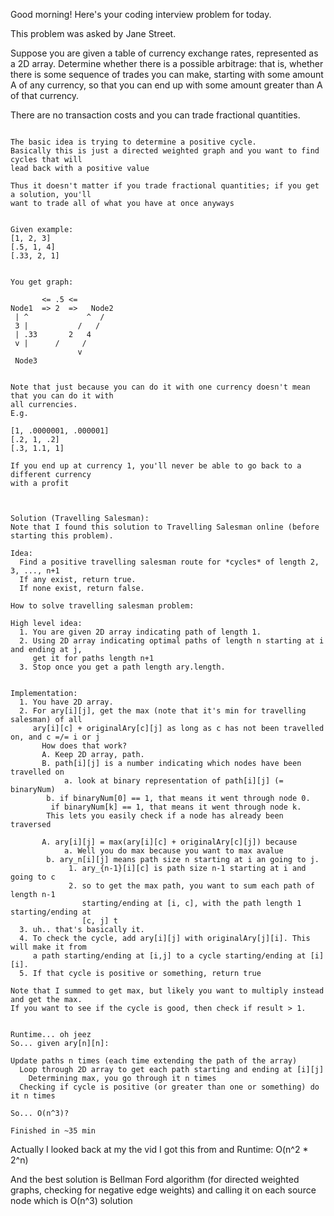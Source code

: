 Good morning! Here's your coding interview problem for today.

This problem was asked by Jane Street.

Suppose you are given a table of currency exchange rates, represented as a 2D array. Determine whether there is a possible arbitrage: that is, whether there is some sequence of trades you can make, starting with some amount A of any currency, so that you can end up with some amount greater than A of that currency.

There are no transaction costs and you can trade fractional quantities.

~~~~~~~~~~~~~~~~~~~~~~~~~~~~~~~~~

The basic idea is trying to determine a positive cycle.
Basically this is just a directed weighted graph and you want to find cycles that will
lead back with a positive value

Thus it doesn't matter if you trade fractional quantities; if you get a solution, you'll
want to trade all of what you have at once anyways


Given example:
[1, 2, 3]
[.5, 1, 4]
[.33, 2, 1]


You get graph:

       <= .5 <=
Node1  => 2  =>   Node2
 | ^             ^  /
 3 |           /   /
 | .33       2   4
 v |      /     /
               v
 Node3


Note that just because you can do it with one currency doesn't mean that you can do it with
all currencies.
E.g.

[1, .0000001, .000001]
[.2, 1, .2]
[.3, 1.1, 1]

If you end up at currency 1, you'll never be able to go back to a different currency
with a profit



Solution (Travelling Salesman):
Note that I found this solution to Travelling Salesman online (before starting this problem).

Idea:
  Find a positive travelling salesman route for *cycles* of length 2, 3, ..., n+1
  If any exist, return true.
  If none exist, return false.

How to solve travelling salesman problem:

High level idea:
  1. You are given 2D array indicating path of length 1.
  2. Using 2D array indicating optimal paths of length n starting at i and ending at j,
     get it for paths length n+1
  3. Stop once you get a path length ary.length.


Implementation:
  1. You have 2D array.
  2. For ary[i][j], get the max (note that it's min for travelling salesman) of all
     ary[i][c] + originalAry[c][j] as long as c has not been travelled on, and c =/= i or j
       How does that work?
       A. Keep 2D array, path.
       B. path[i][j] is a number indicating which nodes have been travelled on
            a. look at binary representation of path[i][j] (= binaryNum)
	    b. if binaryNum[0] == 1, that means it went through node 0.
	     if binaryNum[k] == 1, that means it went through node k.
	    This lets you easily check if a node has already been traversed

       A. ary[i][j] = max(ary[i][c] + originalAry[c][j]) because
            a. Well you do max because you want to max avalue
	    b. ary_n[i][j] means path size n starting at i an going to j.
	         1. ary_{n-1}[i][c] is path size n-1 starting at i and going to c
	         2. so to get the max path, you want to sum each path of length n-1
	            starting/ending at [i, c], with the path length 1 starting/ending at
	            [c, j] t
  3. uh.. that's basically it.
  4. To check the cycle, add ary[i][j] with originalAry[j][i]. This will make it from
     a path starting/ending at [i,j] to a cycle starting/ending at [i][i].
  5. If that cycle is positive or something, return true

Note that I summed to get max, but likely you want to multiply instead and get the max.
If you want to see if the cycle is good, then check if result > 1.


Runtime... oh jeez
So... given ary[n][n]:

Update paths n times (each time extending the path of the array)
  Loop through 2D array to get each path starting and ending at [i][j]
    Determining max, you go through it n times
  Checking if cycle is positive (or greater than one or something) do it n times

So... O(n^3)?

Finished in ~35 min

~~~~~~~~~~~~~~~~~~~~~~~~~~~~~~~~~~~~

Actually I looked back at my the vid I got this from and
Runtime: O(n^2 * 2^n)

And the best solution is Bellman Ford algorithm (for directed weighted graphs,
checking for negative edge weights) and calling it on each source node which is
O(n^3) solution


